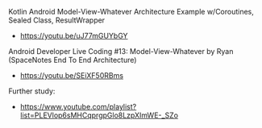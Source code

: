Kotlin Android Model-View-Whatever Architecture Example w/Coroutines, Sealed Class, ResultWrapper

- https://youtu.be/uJ77mGUYbGY

Android Developer Live Coding #13: Model-View-Whatever by Ryan (SpaceNotes End To End Architecture)

- https://youtu.be/SEiXF50RBms

Further study:

- https://www.youtube.com/playlist?list=PLEVlop6sMHCqprgpGlo8LzpXImWE-_SZo

